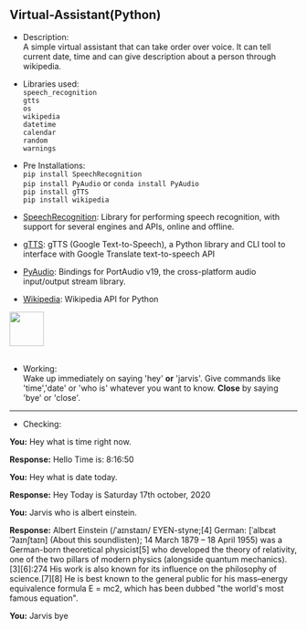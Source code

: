 ## Virtual-Assistant(Python)

- Description: <br>
     A simple virtual assistant that can take order over voice. It can tell current date, time and can give description about a person through        wikipedia.<br>
     
- Libraries used: <br>
 ```speech_recognition```<br>
 ```gtts```<br>
 ```os```<br>
 ```wikipedia```<br>
 ```datetime```<br>
 ```calendar```<br>
 ```random```<br>
 ```warnings```<br>

- Pre Installations: <br>
 ```pip install SpeechRecognition```<br>
 ```pip install PyAudio``` or ```conda install PyAudio```<br>
 ```pip install gTTS```<br>
 ```pip install wikipedia```<br>
 
- <a href="https://pypi.org/project/SpeechRecognition/">SpeechRecognition</a>: 
     Library for performing speech recognition, with support for several engines and APIs, online and offline.<br>
- <a href="https://pypi.org/project/gTTS/">gTTS</a>: 
     gTTS (Google Text-to-Speech), a Python library and CLI tool to interface with Google Translate text-to-speech API<br> 
- <a href="https://pypi.org/project/PyAudio/">PyAudio</a>: 
     Bindings for PortAudio v19, the cross-platform audio input/output stream library.<br>
- <a href="https://pypi.org/project/wikipedia/">Wikipedia</a>: 
     Wikipedia API for Python<br>
  
 <img align="center" src="speech_recog.png" hieght='60px' width='60px' /><br><br>

- Working: <br>
     Wake up immediately on saying 'hey' **or** 'jarvis'.
     Give commands like 'time','date' or 'who is' whatever you want to know.
     **Close** by saying 'bye' or 'close'.<br>
------------------------------------------------------------------------------------------------------------------------------------------------

- Checking: <br>

**You:** Hey what is time right now.<br> 

**Response:** Hello Time is: 8:16:50<br> 

**You:** Hey what is date today.<br> 

**Response:** Hey Today is Saturday 17th october, 2020<br>

**You:** Jarvis who is albert einstein.<br>

**Response:** Albert Einstein (/ˈaɪnstaɪn/ EYEN-styne;[4] German: [ˈalbɛʁt ˈʔaɪnʃtaɪn] (About this soundlisten); 14 March 1879 – 18 April 1955)        was a German-born theoretical physicist[5] who developed the theory of relativity, one of the two pillars of modern physics (alongside          quantum mechanics).[3][6]:274 His work is also known for its influence on the philosophy of science.[7][8] He is best known to the general      public for his mass–energy equivalence formula E = mc2, which has been dubbed "the world's most famous equation".<br>

**You:** Jarvis bye<br>
